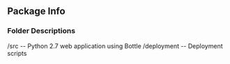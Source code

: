 ## Package Info

### Folder Descriptions
/src -- Python 2.7 web application using Bottle
/deployment -- Deployment scripts